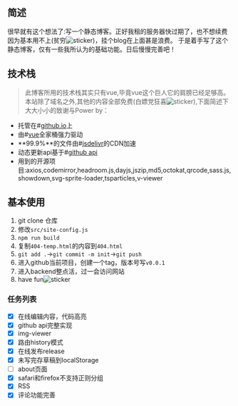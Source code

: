 ## 简述

很早就有这个想法了:写一个静态博客。正好我租的服务器快过期了，也不想续费因为基本用不上(贫穷![sticker](yellow-face/27))，挂个blog在上面甚是浪费。
于是着手写了这个静态博客，仅有一些我所认为的基础功能。日后慢慢完善吧！

## 技术栈

> 此博客所用的技术栈其实只有vue,毕竟vue这个巨人它的肩膀已经足够高。
> 本站除了域名之外,其他的内容全部免费(白嫖党狂喜![sticker](aru/55)),下面简述下大大小小的致谢与Power by：

* 托管在#[github.io](https://github.io)上
* 由#[vue](https://vuejs.org)全家桶强力驱动
* **99.9%**的文件由#[jsdelivr](https://www.jsdelivr.com/)的CDN加速
* 动态更新api基于#[github api](https://developer.github.com/)
* 用到的开源项目:axios,codemirror,headroom.js,dayjs,jszip,md5,octokat,qrcode,sass.js,showdown,svg-sprite-loader,tsparticles,v-viewer

## 基本使用
1. git clone 仓库
2. 修改`src/site-config.js`
3. `npm run build`
4. 复制`404-temp.html`的内容到`404.html`
5. `git add .`->`git commit -m init`->`git push`
6. 进入github当前项目，创建一个tag，版本号写`v0.0.1`
7. 进入backend整点活，过一会访问网站
8. have fun![sticker](yellow-face/55)


### 任务列表

- [x] 在线编辑内容，代码高亮
- [x] github api完整实现
- [x] img-viewer
- [x] 路由history模式
- [x] 在线发布release
- [x] 未写完存草稿到localStorage
- [ ] about页面
- [x] safari和firefox不支持正则分组
- [x] RSS
- [x] 评论功能完善